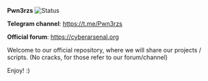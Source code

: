 **Pwn3rzs**
![Status](https://gpvc.arturio.dev/Pwn3rzs)

**Telegram channel**: https://t.me/Pwn3rzs

**Official forum**: https://cyberarsenal.org

Welcome to our official repository,
where we will share our projects / scripts.
(No cracks, for those refer to our forum/channel)

Enjoy! :)

